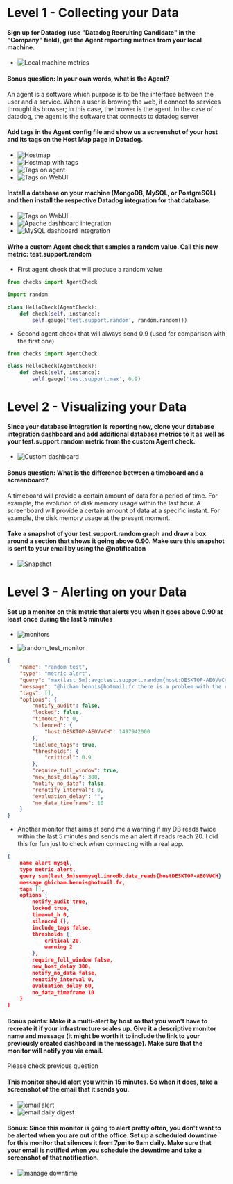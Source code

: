 # Level 1 - Collecting your Data
#### Sign up for Datadog (use "Datadog Recruiting Candidate" in the "Company" field), get the Agent reporting metrics from your local machine.
* ![Local machine metrics](https://github.com/hichambennis/hiring-engineers/blob/master/System%20metrics.JPG)

#### Bonus question: In your own words, what is the Agent?
An agent is a software which purpose is to be the interface between the user and a service. When a user is browing the web, it connect to services throught its browser; in this case, the brower is the agent. In the case of datadog, the agent is the software that connects to datadog server

#### Add tags in the Agent config file and show us a screenshot of your host and its tags on the Host Map page in Datadog.
* ![Hostmap](https://github.com/hichambennis/hiring-engineers/blob/master/Host_map.JPG)
* ![Hostmap with tags](https://github.com/hichambennis/hiring-engineers/blob/master/Hostmap%20+%20tags.JPG)
* ![Tags on agent](https://github.com/hichambennis/hiring-engineers/blob/master/tags_on_agent.JPG)
* ![Tags on WebUI](https://github.com/hichambennis/hiring-engineers/blob/master/tags_on_webUI.JPG)

#### Install a database on your machine (MongoDB, MySQL, or PostgreSQL) and then install the respective Datadog integration for that database.
* ![Tags on WebUI](https://github.com/hichambennis/hiring-engineers/blob/master/Integrations.JPG)
* ![Apache dashboard integration](https://github.com/hichambennis/hiring-engineers/blob/master/Apache_Integration_dashboard.JPG)
* ![MySQL dashboard integration](https://github.com/hichambennis/hiring-engineers/blob/master/MySQL_Integration_dashboard.JPG)

#### Write a custom Agent check that samples a random value. Call this new metric: test.support.random
* First agent check that will produce a random value
```python
from checks import AgentCheck

import random

class HelloCheck(AgentCheck):
    def check(self, instance):
        self.gauge('test.support.random', random.random())
```

* Second agent check that will always send 0.9 (used for comparison with the first one)
```python
from checks import AgentCheck

class HelloCheck(AgentCheck):
    def check(self, instance):
        self.gauge('test.support.max', 0.9)		
```

# Level 2 - Visualizing your Data
#### Since your database integration is reporting now, clone your database integration dashboard and add additional database metrics to it as well as your test.support.random metric from the custom Agent check.
* ![Custom dashboard](https://github.com/hichambennis/hiring-engineers/blob/master/Custom_dashboard(MySQL%20clone%20+%20test.support.random%20+%20mysql.aborted_connects).JPG)

#### Bonus question: What is the difference between a timeboard and a screenboard?
A timeboard will provide a certain amount of data for a period of time. For example, the evolution of disk memory usage within the last hour. A screenboard will provide a certain amount of data at a specific instant. For example, the disk memory usage at the present moment.

#### Take a snapshot of your test.support.random graph and draw a box around a section that shows it going above 0.90. Make sure this snapshot is sent to your email by using the @notification
* ![Snapshot](https://github.com/hichambennis/hiring-engineers/blob/master/snapshot.JPG)


# Level 3 - Alerting on your Data

#### Set up a monitor on this metric that alerts you when it goes above 0.90 at least once during the last 5 minutes
* ![monitors](https://github.com/hichambennis/hiring-engineers/blob/master/Monitors.JPG)

* ![random_test_monitor](https://github.com/hichambennis/hiring-engineers/blob/master/random_test_monitor.JPG)
```json
{
	"name": "random test",
	"type": "metric alert",
	"query": "max(last_5m):avg:test.support.random{host:DESKTOP-AE0VVCH} > 0.9",
	"message": "@hicham.bennis@hotmail.fr there is a problem with the random metric, please take a look.",
	"tags": [],
	"options": {
		"notify_audit": false,
		"locked": false,
		"timeout_h": 0,
		"silenced": {
			"host:DESKTOP-AE0VVCH": 1497942000
		},
		"include_tags": true,
		"thresholds": {
			"critical": 0.9
		},
		"require_full_window": true,
		"new_host_delay": 300,
		"notify_no_data": false,
		"renotify_interval": 0,
		"evaluation_delay": "",
		"no_data_timeframe": 10
	}
}
```

* Another monitor that aims at send me a warning if my DB reads twice within the last 5 minutes and sends me an alert if reads reach 20. I did this for fun just to check when connecting with a real app.
```json
{
	name alert mysql,
	type metric alert,
	query sum(last_5m)summysql.innodb.data_reads{hostDESKTOP-AE0VVCH}  20,
	message @hicham.bennis@hotmail.fr,
	tags [],
	options {
		notify_audit true,
		locked true,
		timeout_h 0,
		silenced {},
		include_tags false,
		thresholds {
			critical 20,
			warning 2
		},
		require_full_window false,
		new_host_delay 300,
		notify_no_data false,
		renotify_interval 0,
		evaluation_delay 60,
		no_data_timeframe 10
	}
}
```

#### Bonus points: Make it a multi-alert by host so that you won't have to recreate it if your infrastructure scales up. Give it a descriptive monitor name and message (it might be worth it to include the link to your previously created dashboard in the message). Make sure that the monitor will notify you via email.
Please check previous question

#### This monitor should alert you within 15 minutes. So when it does, take a screenshot of the email that it sends you.
* ![email alert](https://github.com/hichambennis/hiring-engineers/blob/master/email_alert.JPG)
* ![email daily digest](https://github.com/hichambennis/hiring-engineers/blob/master/email_daily_digest.JPG)

#### Bonus: Since this monitor is going to alert pretty often, you don't want to be alerted when you are out of the office. Set up a scheduled downtime for this monitor that silences it from 7pm to 9am daily. Make sure that your email is notified when you schedule the downtime and take a screenshot of that notification.
* ![manage downtime](https://github.com/hichambennis/hiring-engineers/blob/master/Manage_downtime.JPG)
